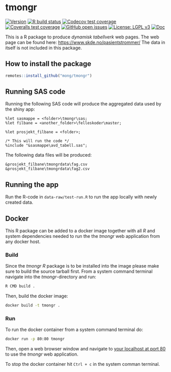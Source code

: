 # tmongr

<!-- badges: start -->
[![Version](https://img.shields.io/github/v/release/mong/tmongr?sort=semver)](https://github.com/mong/tmongr/releases)
[![R build status](https://github.com/mong/tmongr/workflows/R-CMD-check/badge.svg)](https://github.com/mong/tmongr/actions)
[![Codecov test coverage](https://codecov.io/gh/mong/tmongr/branch/main/graph/badge.svg)](https://codecov.io/gh/mong/tmongr?branch=main)
[![Coveralls test coverage](https://coveralls.io/repos/github/mong/tmongr/badge.svg?branch=main)](https://coveralls.io/github/mong/tmongr?branch=main)
[![GitHub open issues](https://img.shields.io/github/issues/mong/tmongr.svg)](https://github.com/mong/tmongr/issues)
[![License: LGPL v3](https://img.shields.io/badge/License-LGPL%20v3-blue.svg)](https://www.gnu.org/licenses/lgpl-3.0)
[![Doc](https://img.shields.io/badge/Doc--grey.svg)](https://mong.github.io/tmongr/)
<!-- badges: end -->

This is a R package to produce *dynamisk tabellverk* web pages. 
The web page can be found here: https://www.skde.no/pasientstrommer/ 
The data in itself is not included in this package.

## How to install the package

```R
remotes::install_github("mong/tmongr")
```

## Running SAS code

Running the following SAS code will produce the aggregated data used by the shiny app:

```sas
%let sasmappe = <folder>\tmongr\sas;
%let filbane = <another_folder>\felleskoder\master;

%let prosjekt_filbane = <folder>;

/* This will run the code */
%include "&sasmappe\avd_tabell.sas";
```

The following data files will be produced:

```sas
&prosjekt_filbane\tmongrdata\fag.csv
&prosjekt_filbane\tmongrdata\fag2.csv
```

## Running the app

Run the R-code in `data-raw/test-run.R` to run the app locally with newly created data.

## Docker

This R package can be added to a docker image together with all _R_ and system dependencies needed to run the the _tmongr_ web application from any docker host.

### Build

Since the _tmongr_ _R_ package is to be installed into the image please make sure to build the source tarball first. From a system command terminal navigate into the _tmongr_-directory and run:
```sh
R CMD build .
```

Then, build the docker image:
```sh
docker build -t tmongr .
```

### Run

To run the docker container from a system command terminal do:
```sh
docker run -p 80:80 tmongr
```

Then, open a web browser window and navigate to [your localhost at port 80](http://127.0.0.1:80) to use the _tmongr_ web application.

To stop the docker container hit ```Ctrl + c``` in the system comman terminal.

